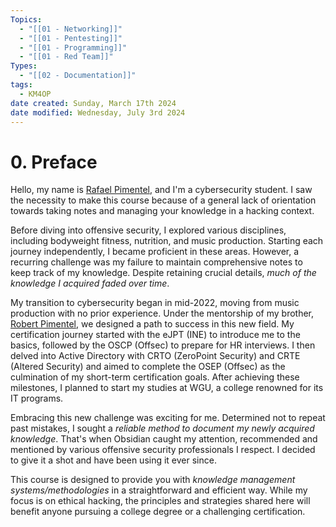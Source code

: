 ```yaml
---
Topics:
  - "[[01 - Networking]]"
  - "[[01 - Pentesting]]"
  - "[[01 - Programming]]"
  - "[[01 - Red Team]]"
Types:
  - "[[02 - Documentation]]"
tags:
  - KM4OP
date created: Sunday, March 17th 2024
date modified: Wednesday, July 3rd 2024
---
```


# 0. Preface

Hello, my name is [Rafael Pimentel](https://www.linkedin.com/in/rafa-pimentel/), and I'm a cybersecurity student. I saw the necessity to make this course because of a general lack of orientation towards taking notes and managing your knowledge in a hacking context.

Before diving into offensive security, I explored various disciplines, including bodyweight fitness, nutrition, and music production. Starting each journey independently, I became proficient in these areas. However, a recurring challenge was my failure to maintain comprehensive notes to keep track of my knowledge. Despite retaining crucial details, *much of the knowledge I acquired faded over time*.

My transition to cybersecurity began in mid-2022, moving from music production with no prior experience. Under the mentorship of my brother, [Robert Pimentel](https://www.linkedin.com/in/pimentelrobert1), we designed a path to success in this new field. My certification journey started with the eJPT (INE) to introduce me to the basics, followed by the OSCP (Offsec) to prepare for HR interviews. I then delved into Active Directory with CRTO (ZeroPoint Security) and CRTE (Altered Security) and aimed to complete the OSEP (Offsec) as the culmination of my short-term certification goals. After achieving these milestones, I planned to start my studies at WGU, a college renowned for its IT programs.

Embracing this new challenge was exciting for me. Determined not to repeat past mistakes, I sought a *reliable method to document my newly acquired knowledge*. That's when Obsidian caught my attention, recommended and mentioned by various offensive security professionals I respect. I decided to give it a shot and have been using it ever since.

This course is designed to provide you with *knowledge management systems/methodologies* in a straightforward and efficient way. While my focus is on ethical hacking, the principles and strategies shared here will benefit anyone pursuing a college degree or a challenging certification.